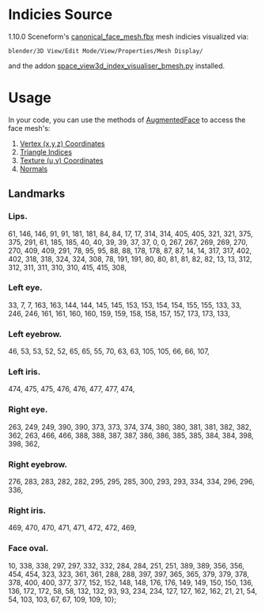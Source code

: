 # Indicies Source
1.10.0 Sceneform's [canonical_face_mesh.fbx](https://github.com/google-ar/sceneform-android-sdk/blob/master/assets/canonical_face_mesh.fbx) mesh indicies visualized via:

```
blender/3D View/Edit Mode/View/Properties/Mesh Display/
```
and the addon [space_view3d_index_visualiser_bmesh.py](https://developer.blender.org/F11709) installed.

# Usage
In your code, you can use the methods of [AugmentedFace](https://developers.google.com/ar/reference/java/arcore/reference/com/google/ar/core/AugmentedFace) to access the face mesh's:

1. [Vertex (x,y,z) Coordinates](https://developers.google.com/ar/reference/java/arcore/reference/com/google/ar/core/AugmentedFace#getMeshVertices())
2. [Triangle Indices](https://developers.google.com/ar/reference/java/arcore/reference/com/google/ar/core/AugmentedFace#getMeshTriangleIndices())
3. [Texture (u,v) Coordinates](https://developers.google.com/ar/reference/java/arcore/reference/com/google/ar/core/AugmentedFace#getMeshTextureCoordinates())
4. [Normals](https://developers.google.com/ar/reference/java/arcore/reference/com/google/ar/core/AugmentedFace#getMeshNormals())

## Landmarks
### Lips.
61, 146, 146, 91, 91, 181, 181, 84, 84, 17, 17, 314, 314, 405, 405, 321,
321, 375, 375, 291, 61, 185, 185, 40, 40, 39, 39, 37, 37, 0, 0, 267, 267,
269, 269, 270, 270, 409, 409, 291, 78, 95, 95, 88, 88, 178, 178, 87, 87, 14,
14, 317, 317, 402, 402, 318, 318, 324, 324, 308, 78, 191, 191, 80, 80, 81,
81, 82, 82, 13, 13, 312, 312, 311, 311, 310, 310, 415, 415, 308,
### Left eye.
33, 7, 7, 163, 163, 144, 144, 145, 145, 153, 153, 154, 154, 155, 155, 133,
33, 246, 246, 161, 161, 160, 160, 159, 159, 158, 158, 157, 157, 173, 173,
133,
### Left eyebrow.
46, 53, 53, 52, 52, 65, 65, 55, 70, 63, 63, 105, 105, 66, 66, 107,
### Left iris.
474, 475, 475, 476, 476, 477, 477, 474,
### Right eye.
263, 249, 249, 390, 390, 373, 373, 374, 374, 380, 380, 381, 381, 382, 382,
362, 263, 466, 466, 388, 388, 387, 387, 386, 386, 385, 385, 384, 384, 398,
398, 362,
### Right eyebrow.
276, 283, 283, 282, 282, 295, 295, 285, 300, 293, 293, 334, 334, 296, 296,
336,
### Right iris.
469, 470, 470, 471, 471, 472, 472, 469,
### Face oval.
10, 338, 338, 297, 297, 332, 332, 284, 284, 251, 251, 389, 389, 356, 356,
454, 454, 323, 323, 361, 361, 288, 288, 397, 397, 365, 365, 379, 379, 378,
378, 400, 400, 377, 377, 152, 152, 148, 148, 176, 176, 149, 149, 150, 150,
136, 136, 172, 172, 58, 58, 132, 132, 93, 93, 234, 234, 127, 127, 162, 162,
21, 21, 54, 54, 103, 103, 67, 67, 109, 109, 10};
